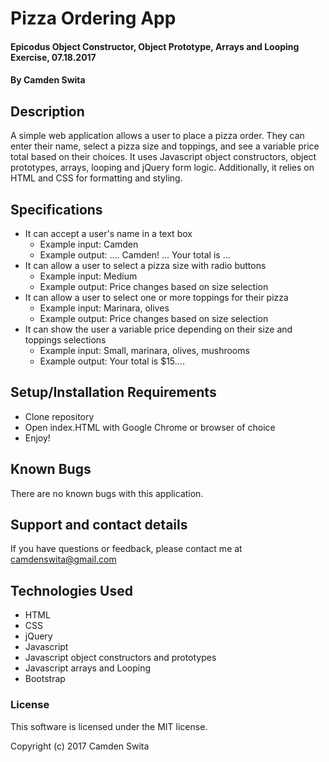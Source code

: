 # Pizza Ordering App

#### Epicodus Object Constructor, Object Prototype, Arrays and Looping Exercise, 07.18.2017

#### By Camden Swita

## Description

A simple web application allows a user to place a pizza order. They can enter their name, select a pizza size and toppings, and see a variable price total based on their choices. It uses Javascript object constructors, object prototypes, arrays, looping and jQuery form logic. Additionally, it relies on HTML and CSS for formatting and styling.

## Specifications

* It can accept a user's name in a text box
  * Example input: Camden
  * Example output: .... Camden! ... Your total is ...
* It can allow a user to select a pizza size with radio buttons
  * Example input: Medium
  * Example output: Price changes based on size selection
* It can allow a user to select one or more toppings for their pizza
  * Example input: Marinara, olives
  * Example output: Price changes based on size selection
* It can show the user a variable price depending on their size and toppings selections
  * Example input: Small, marinara, olives, mushrooms
  * Example output: Your total is $15....


## Setup/Installation Requirements

* Clone repository
* Open index.HTML with Google Chrome or browser of choice
* Enjoy!

## Known Bugs

There are no known bugs with this application.

## Support and contact details

If you have questions or feedback, please contact me at [camdenswita@gmail.com](mailto:camdenswita@gmail.com)

## Technologies Used

* HTML
* CSS
* jQuery
* Javascript
* Javascript object constructors and prototypes
* Javascript arrays and Looping
* Bootstrap

### License

This software is licensed under the MIT license.

Copyright (c) 2017 Camden Swita
